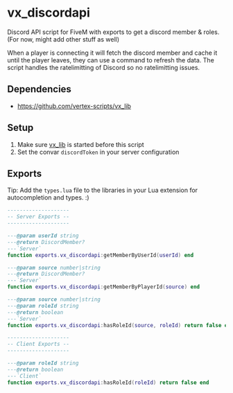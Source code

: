 # vx_discordapi
Discord API script for FiveM with exports to get a discord member & roles. (For now, might add other stuff as well)

When a player is connecting it will fetch the discord member and cache it until the player leaves, they can use a command to refresh the data.
The script handles the ratelimitting of Discord so no ratelimitting issues.

## Dependencies
* https://github.com/vertex-scripts/vx_lib

## Setup

1. Make sure [vx_lib](https://github.com/vertex-scripts/vx_lib) is started before this script
2. Set the convar `discordToken` in your server configuration

## Exports
Tip: Add the `types.lua` file to the libraries in your Lua extension for autocompletion and types. :)

```lua
--------------------
-- Server Exports --
--------------------

---@param userId string
---@return DiscordMember?
---`Server`
function exports.vx_discordapi:getMemberByUserId(userId) end

---@param source number|string
---@return DiscordMember?
---`Server`
function exports.vx_discordapi:getMemberByPlayerId(source) end

---@param source number|string
---@param roleId string
---@return boolean
---`Server`
function exports.vx_discordapi:hasRoleId(source, roleId) return false end

--------------------
-- Client Exports --
--------------------

---@param roleId string
---@return boolean
---`Client`
function exports.vx_discordapi:hasRoleId(roleId) return false end
```
